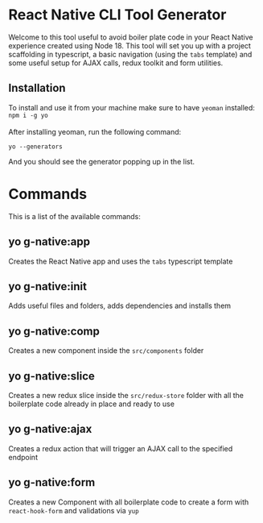# React Native CLI Tool Generator

Welcome to this tool useful to avoid boiler plate code in your React Native experience created using Node 18. This tool will set you up with a project scaffolding in typescript, a basic navigation (using the `tabs` template) and some useful setup for AJAX calls, redux toolkit and form utilities.

## Installation

To install and use it from your machine make sure to have `yeoman` installed: <br /> `npm i -g yo` <br /> <br />
After installing yeoman, run the following command: <br />

`yo --generators` <br />

And you should see the generator popping up in the list.  <br />

# Commands

This is a list of the available commands:

## yo g-native:app

Creates the React Native app and uses the `tabs` typescript template

## yo g-native:init

Adds useful files and folders, adds dependencies and installs them

## yo g-native:comp

Creates a new component inside the `src/components` folder

## yo g-native:slice

Creates a new redux slice inside the `src/redux-store` folder with all the boilerplate code already in place and ready to use

## yo g-native:ajax

Creates a redux action that will trigger an AJAX call to the specified endpoint

## yo g-native:form

Creates a new Component with all boilerplate code to create a form with `react-hook-form` and validations via `yup`